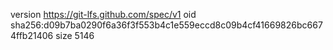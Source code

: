 version https://git-lfs.github.com/spec/v1
oid sha256:d09b7ba0290f6a36f3f553b4c1e559eccd8c09b4cf41669826bc6674ffb21406
size 5146
